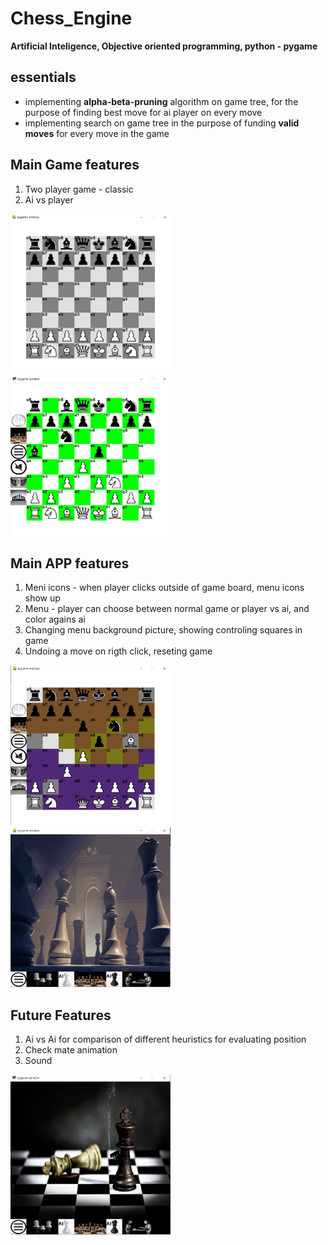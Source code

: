 # Chess_Engine
**Artificial Inteligence, Objective oriented programming, python - pygame**

## essentials
- implementing **alpha-beta-pruning** algorithm on game tree, for the purpose of finding best move for ai player on every move
- implementing search on game tree in the purpose of funding **valid moves** for every move in the game

## Main Game features
1. Two player game - classic
2. Ai vs player

<img src="Screens_6_11_23/Start.PNG" alt="Alt Text" width="256" height="256"> <img src="Screens_6_11_23/Game.PNG" alt="Alt Text" width="256" height="256">

## Main APP features
1. Meni icons - when player clicks outside of game board, menu icons show up
2. Menu - player can choose between normal game or player vs ai, and color agains ai
3. Changing menu background picture, showing controling squares in game
4. Undoing a move on rigth click, reseting game

<img src="Screens_6_11_23/ControlSquares.PNG" alt="Alt Text" width="256" height="256"><img src="Screens_6_11_23/Menu.PNG" alt="Alt Text" width="256" height="256"> 


## Future Features
1. Ai vs Ai for comparison of different heuristics for evaluating position
2. Check mate animation 
3. Sound

<img src="Screens_6_11_23/Mate.PNG" alt="Alt Text" width="256" height="256">


